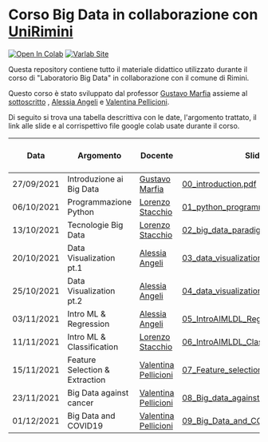 # Corso Big Data in collaborazione con [UniRimini](https://www.unirimini.it/)

<p float="left">

[![Open In Colab](https://colab.research.google.com/assets/colab-badge.svg)](https://colab.research.google.com/github/googlecolab/colabtools/blob/master/notebooks/colab-github-demo.ipynb)
[![Varlab Site](https://img.shields.io/badge/-sito%20varlab-blue?style=flat&logo=Google%20Chrome)](https://site.unibo.it/varlab/en)

</p>
Questa repository contiene tutto il materiale didattico utilizzato durante il corso di "Laboratorio Big Data" in collaborazione con il comune di Rimini.

Questo corso è stato sviluppato dal professor [Gustavo Marfia](https://www.unibo.it/sitoweb/gustavo.marfia) assieme
al [sottoscritto](https://www.unibo.it/sitoweb/lorenzo.stacchio2/)
, [Alessia Angeli](https://www.unibo.it/sitoweb/alessia.angeli2)
e [Valentina Pellicioni](https://www.unibo.it/sitoweb/valentina.pellicion2).

Di seguito si trova una tabella descrittiva con le date, l'argomento trattato, il link alle slide e al corrispettivo
file google colab usate durante il corso.


| Data  | Argomento | Docente | Slide                                                                                                           | Google Colab lezione |
| ------------- | ------------- | ------------- |-----------------------------------------------------------------------------------------------------------------| ------------- | 
| 27/09/2021  | Introduzione ai Big Data | [Gustavo Marfia](https://www.unibo.it/sitoweb/gustavo.marfia) | [00_introduction.pdf](Introduction/00_introduction.pdf)                                                   | Non presente |
| 06/10/2021  | Programmazione Python | [Lorenzo Stacchio](https://www.unibo.it/sitoweb/lorenzo.stacchio2) | [01_python_programming.pdf](Python_programming/01_python_programming.pdf)                                       |[![Open In Colab](https://colab.research.google.com/assets/colab-badge.svg)](https://colab.research.google.com/drive/1K_i8PpMjk3zpTLIJUlCFaEAhRrmiCW37?usp=sharing) |
| 13/10/2021  | Tecnologie Big Data | [Lorenzo Stacchio](https://www.unibo.it/sitoweb/lorenzo.stacchio2) | [02_big_data_paradigms.pdf](Big_Data/02_big_data_paradigms.pdf)                                                 |[![Open In Colab](https://colab.research.google.com/assets/colab-badge.svg)](https://colab.research.google.com/drive/1uYB2VrHVHGBObj3pAWIUA4tJcgX_gTJj?usp=sharing) |
| 20/10/2021  | Data Visualization pt.1 | [Alessia Angeli](https://www.unibo.it/sitoweb/alessia.angeli2) | [03_data_visualization_p1.pdf](Visualizzazione_1/03_data_visualization_p1.pdf)                                  |[![Open In Colab](https://colab.research.google.com/assets/colab-badge.svg)](Visualizzazione_1/visualization_01_GC_links.pdf) |
| 25/10/2021  | Data Visualization pt.2 | [Alessia Angeli](https://www.unibo.it/sitoweb/alessia.angeli2) | [04_data_visualization_p2.pdf](Visualizzazione_2/04_data_visualization_p2.pdf)                                  |[![Open In Colab](https://colab.research.google.com/assets/colab-badge.svg)](Visualizzazione_2/visualization_02_GC_links.pdf) |
| 03/11/2021  | Intro ML & Regression | [Alessia Angeli](https://www.unibo.it/sitoweb/alessia.angeli2) | [05_IntroAIMLDL_Regression.pdf](Regressione/05_IntroAIMLDL_Regression.pdf)                                      |[![Open In Colab](https://colab.research.google.com/assets/colab-badge.svg)](Regressione/05-regression_GC_links.pdf) |
| 11/11/2021  | Intro ML & Classification | [Lorenzo Stacchio](https://www.unibo.it/sitoweb/lorenzo.stacchio2) | [06_IntroAIMLDL_Classificazione.pdf](Classificazione/06_IntroAIMLDL_Classificazione.pdf)                        | [![Open In Colab](https://colab.research.google.com/assets/colab-badge.svg)](Classificazione/06-classification_GC_links.pdf) |
| 15/11/2021  | Feature Selection & Extraction | [Valentina Pellicioni](https://www.unibo.it/sitoweb/valentina.pellicion2) | [07_Feature_selection_&_extraction.pdf](Feature_Selection_and_Extraction/07_Feature_selection_&_extraction.pdf) | [![Open In Colab](https://colab.research.google.com/assets/colab-badge.svg)](Feature_Selection_and_Extraction/07_Feature_selection_&_extraction_GC_links.pdf) |
| 23/11/2021  | Big Data against cancer | [Valentina Pellicioni](https://www.unibo.it/sitoweb/valentina.pellicion2) | [08_Big_data_against_cancer.pdf](Big_data_against_cancer/08_Big_data_against_cancer.pdf)                        | [![Open In Colab](https://colab.research.google.com/assets/colab-badge.svg)](Big_data_against_cancer/08_Big_data_against_cancer_GC_links.pdf) |
| 01/12/2021  | Big Data and COVID19 | [Valentina Pellicioni](https://www.unibo.it/sitoweb/valentina.pellicion2) | [09_Big_Data_and_COVID19.pdf](Big_data_and_COVID19/09_Big_Data_and_COVID19.pdf)                                 | [![Open In Colab](https://colab.research.google.com/assets/colab-badge.svg)](Big_data_and_COVID19/09_Big_Data_and_COVID19_GC_links.pdf) |

